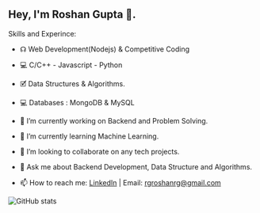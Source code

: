 ## Hey, I'm Roshan Gupta 👋.

Skills and Experince: 

- ☊ Web Development(Nodejs) & Competitive Coding
- 💻 C/C++ - Javascript - Python
- 🗹 Data Structures & Algorithms.
- 💻 Databases : MongoDB & MySQL

- 🔭 I’m currently working on Backend and Problem Solving. 
- 🌱 I’m currently learning Machine Learning. 
- 👯 I’m looking to collaborate on any tech projects. 
- 💬 Ask me about Backend Development, Data Structure and Algorithms. 
- 📫 How to reach me: [LinkedIn](https://www.linkedin.com/in/rgroshanrg/) | Email: rgroshanrg@gmail.com


![GitHub stats](https://github-readme-stats.vercel.app/api?username=rgroshanrg&show_icons=true)

